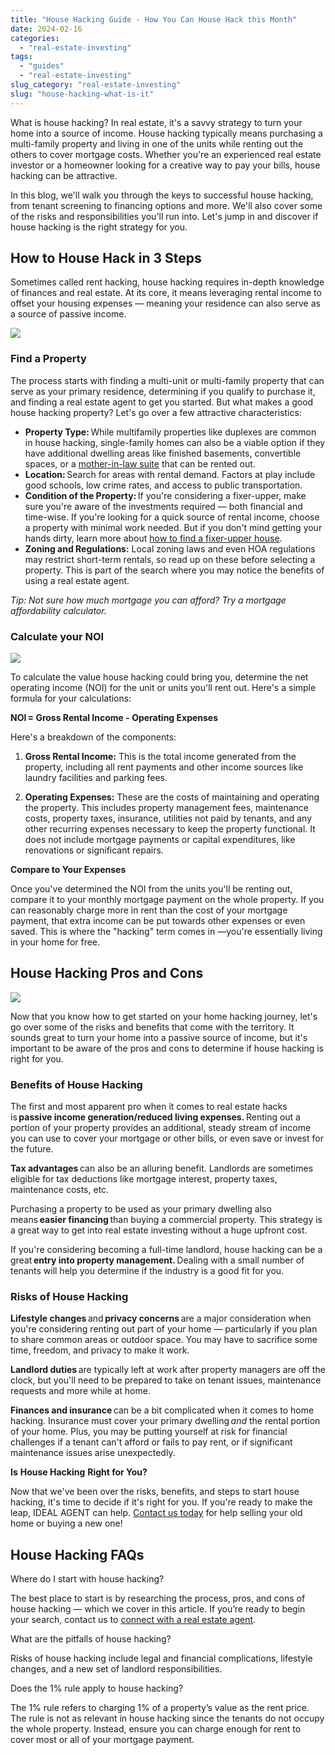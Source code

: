 ```yaml
---
title: "House Hacking Guide - How You Can House Hack this Month"
date: 2024-02-16
categories: 
  - "real-estate-investing"
tags: 
  - "guides"
  - "real-estate-investing"
slug_category: "real-estate-investing"
slug: "house-hacking-what-is-it"
---
```


What is house hacking? In real estate, it's a savvy strategy to turn your home into a source of income. House hacking typically means purchasing a multi-family property and living in one of the units while renting out the others to cover mortgage costs. Whether you're an experienced real estate investor or a homeowner looking for a creative way to pay your bills, house hacking can be attractive.

In this blog, we'll walk you through the keys to successful house hacking, from tenant screening to financing options and more. We'll also cover some of the risks and responsibilities you'll run into. Let's jump in and discover if house hacking is the right strategy for you. 

## How to House Hack in 3 Steps  

Sometimes called rent hacking, house hacking requires in-depth knowledge of finances and real estate. At its core, it means leveraging rental income to offset your housing expenses — meaning your residence can also serve as a source of passive income.  

![](images/Picture2-scaled.jpg)

### **Find a Property** 

The process starts with finding a multi-unit or multi-family property that can serve as your primary residence, determining if you qualify to purchase it, and finding a real estate agent to get you started. But what makes a good house hacking property? Let's go over a few attractive characteristics: 

- **Property Type:** While multifamily properties like duplexes are common in house hacking, single-family homes can also be a viable option if they have additional dwelling areas like finished basements, convertible spaces, or a [mother-in-law suite](/what-is-a-mother-in-law-suite) that can be rented out.  
- **Location:** Search for areas with rental demand. Factors at play include good schools, low crime rates, and access to public transportation.  
- **Condition of the Property:** If you're considering a fixer-upper, make sure you're aware of the investments required — both financial and time-wise. If you're looking for a quick source of rental income, choose a property with minimal work needed. But if you don't mind getting your hands dirty, learn more about [how to find a fixer-upper house](/how-to-find-a-fixer-upper). 
- **Zoning and Regulations:** Local zoning laws and even HOA regulations may restrict short-term rentals, so read up on these before selecting a property. This is part of the search where you may notice the benefits of using a real estate agent. 

_Tip: Not sure how much mortgage you can afford? Try a mortgage affordability calculator._  

### Calculate your NOI 

![](images/Picture3-scaled.jpg)

To calculate the value house hacking could bring you, determine the net operating income (NOI) for the unit or units you'll rent out. Here's a simple formula for your calculations:  

**NOI = Gross Rental Income - Operating Expenses** 

Here's a breakdown of the components: 

1. **Gross Rental Income:** This is the total income generated from the property, including all rent payments and other income sources like laundry facilities and parking fees. 

2. **Operating Expenses:** These are the costs of maintaining and operating the property. This includes property management fees, maintenance costs, property taxes, insurance, utilities not paid by tenants, and any other recurring expenses necessary to keep the property functional. It does not include mortgage payments or capital expenditures, like renovations or significant repairs. 

**Compare to Your Expenses** 

Once you've determined the NOI from the units you'll be renting out, compare it to your monthly mortgage payment on the whole property. If you can reasonably charge more in rent than the cost of your mortgage payment, that extra income can be put towards other expenses or even saved. This is where the "hacking" term comes in —you're essentially living in your home for free.  

## House Hacking Pros and Cons 

![](images/Picture4-scaled.jpg)

Now that you know how to get started on your home hacking journey, let's go over some of the risks and benefits that come with the territory. It sounds great to turn your home into a passive source of income, but it's important to be aware of the pros and cons to determine if house hacking is right for you.  

### Benefits of House Hacking 

The first and most apparent pro when it comes to real estate hacks is **passive income generation/reduced living expenses.** Renting out a portion of your property provides an additional, steady stream of income you can use to cover your mortgage or other bills, or even save or invest for the future.  

**Tax advantages** can also be an alluring benefit. Landlords are sometimes eligible for tax deductions like mortgage interest, property taxes, maintenance costs, etc.  

Purchasing a property to be used as your primary dwelling also means **easier financing** than buying a commercial property. This strategy is a great way to get into real estate investing without a huge upfront cost.  

If you're considering becoming a full-time landlord, house hacking can be a great **entry into property management.** Dealing with a small number of tenants will help you determine if the industry is a good fit for you.  

### **Risks of** **House Hacking** 

**Lifestyle changes** and **privacy concerns** are a major consideration when you're considering renting out part of your home — particularly if you plan to share common areas or outdoor space. You may have to sacrifice some time, freedom, and privacy to make it work.  

**Landlord duties** are typically left at work after property managers are off the clock, but you'll need to be prepared to take on tenant issues, maintenance requests and more while at home.  

**Finances and insurance** can be a bit complicated when it comes to home hacking. Insurance must cover your primary dwelling _and_ the rental portion of your home. Plus, you may be putting yourself at risk for financial challenges if a tenant can't afford or fails to pay rent, or if significant maintenance issues arise unexpectedly.  

**Is** **House Hacking** **Right for You?**  

Now that we've been over the risks, benefits, and steps to start house hacking, it's time to decide if it's right for you. If you're ready to make the leap, IDEAL AGENT can help. [Contact us today](https://idealagent.com/) for help selling your old home or buying a new one!  

## House Hacking FAQs

 Where do I start with house hacking? 

The best place to start is by researching the process, pros, and cons of house hacking — which we cover in this article. If you’re ready to begin your search, contact us to [connect with a real estate agent](https://idealagent.com/).  

What are the pitfalls of house hacking? 

Risks of house hacking include legal and financial complications, lifestyle changes, and a new set of landlord responsibilities.  

Does the 1% rule apply to house hacking? 

The 1% rule refers to charging 1% of a property’s value as the rent price. The rule is not as relevant in house hacking since the tenants do not occupy the whole property. Instead, ensure you can charge enough for rent to cover most or all of your mortgage payment.
